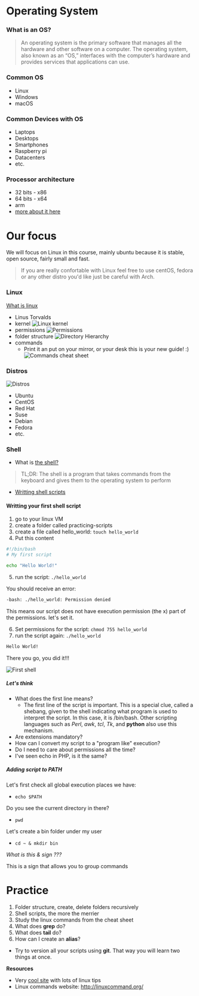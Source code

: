 # Operating System

### What is an OS?

> An operating system is the primary software that manages all the hardware and other software on a computer. The operating system, also known as an “OS,” interfaces with the computer’s hardware and provides services that applications can use.

### Common OS
- Linux
- Windows
- macOS

### Common Devices with OS
- Laptops
- Desktops
- Smartphones
- Raspberry pi
- Datacenters
- etc.

### Processor architecture
- 32 bits - x86
- 64 bits - x64
- arm
- [more about it here](https://stackoverflow.com/questions/29974425/why-is-windows-32-bit-called-windows-x86-and-not-windows-x32)

# Our focus
We will focus on Linux in this course, mainly ubuntu because it is stable, open source, fairly small and fast.

> If you are really confortable with Linux feel free to use centOS, fedora or any other distro you'd like just be careful with Arch.

### Linux

[What is linux](https://www.youtube.com/watch?v=zA3vmx0GaO8)

- Linus Torvalds
- kernel
![Linux kernel](/images/os/linux-kernel.png)
- permissions
![Permissions](/images/os/Files-permissions-and-ownership-basics-in-Linux.png)
- folder structure
    ![Directory Hierarchy](/images/os/directory-hierarchy.png)
- commands
    - Print it an put on your mirror, or your desk this is your new guide! :)
    ![Commands cheat sheet](/images/os/linux-cheat-sheet.png)

### Distros
![Distros](/images/os/linux_distros.png)
- Ubuntu
- CentOS
- Red Hat
- Suse
- Debian
- Fedora
- etc.

### Shell

- What is [the shell?](http://linuxcommand.org/lc3_lts0010.php)

> TL;DR: The shell is a program that takes commands from the keyboard and gives them to the operating system to perform

- [Writting shell scripts](http://linuxcommand.org/lc3_writing_shell_scripts.php)

#### Writting your first shell script

1. go to your linux VM
2. create a folder called practicing-scripts
3. create a file called hello_world: `touch hello_world`
4. Put this content

```bash
#!/bin/bash
# My first script

echo "Hello World!"
```
5. run the script: `./hello_world`

You should receive an error:

```bash
-bash: ./hello_world: Permission denied
```

This means our script does not have execution permission (the x) part of the permissions. let's set it.

6. Set permissions for the script: `chmod 755 hello_world`
7. run the script again: `./hello_world`
```bash
Hello World!
```

There you go, you did it!!!

![First shell](/images/os/youdidit.gif)

##### Let's think
- What does the first line means? 
    - The first line of the script is important. This is a special clue, called a shebang, given to the shell indicating what program is used to interpret the script. In this case, it is /bin/bash. Other scripting languages such as *Perl*, *awk*, *tcl*, *Tk*, and **python** also use this mechanism.
- Are extensions mandatory?
- How can I convert my script to a "program like" execution?
- Do I need to care about permissions all the time?
- I've seen echo in PHP, is it the same?

##### Adding script to PATH
Let's first check all global execution places we have:
-  `echo $PATH`

Do you see the current directory in there?
- `pwd`

Let's create a bin folder under my user
- `cd ~ & mkdir bin`

*What is this & sign ???*

This is a sign that allows you to group commands 

# Practice

1. Folder structure, create, delete folders recursively
2. Shell scripts, the more the merrier
3. Study the linux commands from the cheat sheet
4. What does **grep** do?
5. What does **tail** do?
6. How can I create an **alias**?

- Try to version all your scripts using **git**. That way you will learn two things at once.

**Resources**
- Very [cool site](https://linoxide.com/) with lots of linux tips
- Linux commands website: http://linuxcommand.org/